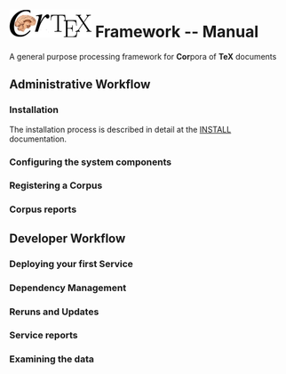 ![CorTeX Framework](./public/img/logo.jpg) Framework -- Manual
======

A general purpose processing framework for **Cor**pora of **TeX** documents

## Administrative Workflow 

### Installation

The installation process is described in detail at the [INSTALL](./INSTALL.md) documentation.

### Configuring the system components

### Registering a Corpus

### Corpus reports



## Developer Workflow

### Deploying your first Service

### Dependency Management

### Reruns and Updates

### Service reports

### Examining the data


